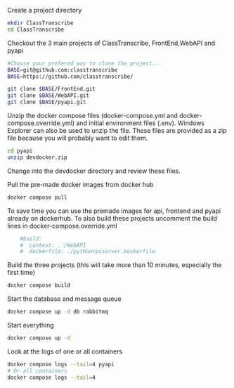 Create a project directory

```sh
mkdir ClassTranscribe
cd ClassTranscribe
```

Checkout the 3 main projects of ClassTranscribe, FrontEnd,WebAPI and pyapi
```sh
#Choose your prefered way to clone the project...
BASE=git@github.com:classtranscribe
BASE=https://github.com/classtranscribe/

git clone $BASE/FrontEnd.git
git clone $BASE/WebAPI.git
git clone $BASE/pyapi.git
```

Unzip the docker compose files (docker-compose.yml and docker-compose.override.yml) and initial environment files (.env). 
Windows Explorer can also be used to unzip the file.
These files are provided as a zip file because you will probably want to edit them.

```sh
cd pyapi
unzip devdocker.zip
```
Change into the devdocker directory and review these files.

Pull the pre-made docker images from docker hub
```sh
docker compose pull
```
To save time you can use the premade images for api, frontend and pyapi already on dockerhub.
To also build these projects uncomment the build lines in docker-compose.override.yml
```yml
    #build:
    #  context: ../WebAPI
    #  dockerfile: ./pythonrpcserver.Dockerfile

```

Build the three projects (this will take more than 10 minutes, especially the first time)
```sh
docker compose build
```

Start the database and message queue
```sh
docker compose up -d db rabbitmq
```
Start everything
```sh
docker compose up -d
```
Look at the logs of one or all containers
```sh
docker compose logs --tail=4 pyapi
# Or all containers
docker compose logs --tail=4
```
